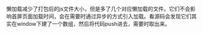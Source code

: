 懒加载减少了打包后的js文件大小，但是多了几个对应懒加载的文件。它们不会影响首屏页面加载时间，会在需要时通过异步的方式引入加载。看源码会发现它们其实在window下建了一个数组，然后将代码push进去，需要时取出来。
